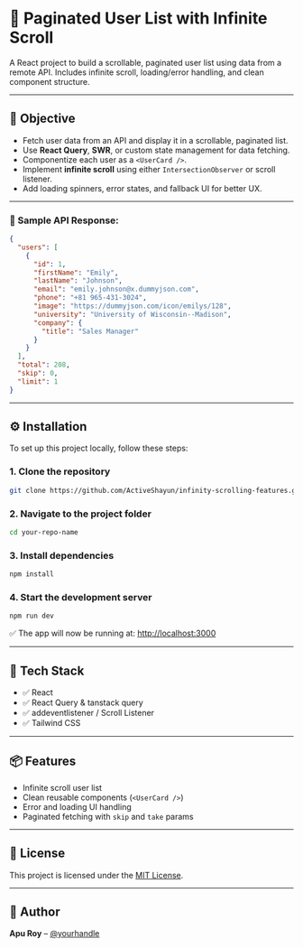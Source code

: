 # 👤 Paginated User List with Infinite Scroll

A React project to build a scrollable, paginated user list using data from a remote API. Includes infinite scroll, loading/error handling, and clean component structure.

---

## 🎯 Objective

- Fetch user data from an API and display it in a scrollable, paginated list.
- Use **React Query**, **SWR**, or custom state management for data fetching.
- Componentize each user as a `<UserCard />`.
- Implement **infinite scroll** using either `IntersectionObserver` or scroll listener.
- Add loading spinners, error states, and fallback UI for better UX.

---


### 🔁 Sample API Response:

```json
{
  "users": [
    {
      "id": 1,
      "firstName": "Emily",
      "lastName": "Johnson",
      "email": "emily.johnson@x.dummyjson.com",
      "phone": "+81 965-431-3024",
      "image": "https://dummyjson.com/icon/emilys/128",
      "university": "University of Wisconsin--Madison",
      "company": {
        "title": "Sales Manager"
      }
    }
  ],
  "total": 208,
  "skip": 0,
  "limit": 1
}
```

---

## ⚙️ Installation

To set up this project locally, follow these steps:

### 1. Clone the repository

```bash
git clone https://github.com/ActiveShayun/infinity-scrolling-features.git
```

### 2. Navigate to the project folder

```bash
cd your-repo-name
```

### 3. Install dependencies

```bash
npm install
```

### 4. Start the development server

```bash
npm run dev
```

✅ The app will now be running at: [http://localhost:3000](http://localhost:3000)

---

## 🧩 Tech Stack

- ✅ React
- ✅ React Query & tanstack query
- ✅ addeventlistener / Scroll Listener
- ✅ Tailwind CSS 

---

## 📦 Features

- Infinite scroll user list
- Clean reusable components (`<UserCard />`)
- Error and loading UI handling
- Paginated fetching with `skip` and `take` params

---

## 📄 License

This project is licensed under the [MIT License](LICENSE).

---

## 🙌 Author

**Apu Roy** – [@yourhandle](https://github.com/ActiveShayun)